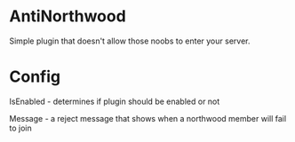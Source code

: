 # AntiNorthwood
Simple plugin that doesn't allow those noobs to enter your server.
# Config
IsEnabled - determines if plugin should be enabled or not

Message - a reject message that shows when a northwood member will fail to join
